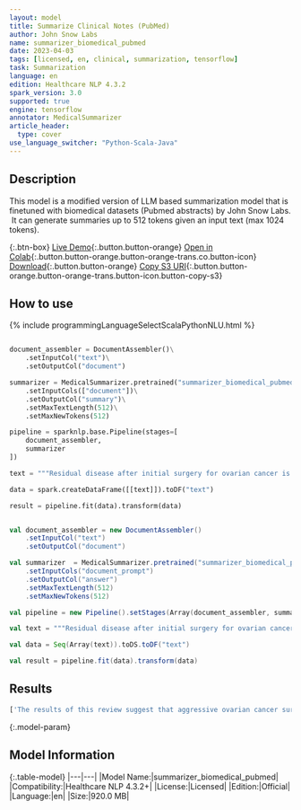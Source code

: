 ```yaml
---
layout: model
title: Summarize Clinical Notes (PubMed)
author: John Snow Labs
name: summarizer_biomedical_pubmed
date: 2023-04-03
tags: [licensed, en, clinical, summarization, tensorflow]
task: Summarization
language: en
edition: Healthcare NLP 4.3.2
spark_version: 3.0
supported: true
engine: tensorflow
annotator: MedicalSummarizer
article_header:
  type: cover
use_language_switcher: "Python-Scala-Java"
---
```


## Description

This model is a modified version of LLM based summarization model that is finetuned with biomedical datasets (Pubmed abstracts) by John Snow Labs.  It can generate summaries up to 512 tokens given an input text (max 1024 tokens).

{:.btn-box}
[Live Demo](https://demo.johnsnowlabs.com/healthcare/BIOMEDICAL_TEXT_SUMMARIZATION/){:.button.button-orange}
[Open in Colab](https://colab.research.google.com/github/JohnSnowLabs/spark-nlp-workshop/blob/master/tutorials/Certification_Trainings/Healthcare/32.Medical_Text_Summarization.ipynb){:.button.button-orange.button-orange-trans.co.button-icon}
[Download](https://s3.amazonaws.com/auxdata.johnsnowlabs.com/clinical/models/summarizer_biomedical_pubmed_en_4.3.2_3.0_1680523127672.zip){:.button.button-orange}
[Copy S3 URI](s3://auxdata.johnsnowlabs.com/clinical/models/summarizer_biomedical_pubmed_en_4.3.2_3.0_1680523127672.zip){:.button.button-orange.button-orange-trans.button-icon.button-copy-s3}

## How to use



<div class="tabs-box" markdown="1">
{% include programmingLanguageSelectScalaPythonNLU.html %}

```python

document_assembler = DocumentAssembler()\
    .setInputCol("text")\
    .setOutputCol("document")

summarizer = MedicalSummarizer.pretrained("summarizer_biomedical_pubmed", "en", "clinical/models")\
    .setInputCols(["document"])\
    .setOutputCol("summary")\
    .setMaxTextLength(512)\
    .setMaxNewTokens(512)

pipeline = sparknlp.base.Pipeline(stages=[
    document_assembler,
    summarizer  
])

text = """Residual disease after initial surgery for ovarian cancer is the strongest prognostic factor for survival. However, the extent of surgical resection required to achieve optimal cytoreduction is controversial. Our goal was to estimate the effect of aggressive surgical resection on ovarian cancer patient survival.\\n A retrospective cohort study of consecutive patients with International Federation of Gynecology and Obstetrics stage IIIC ovarian cancer undergoing primary surgery was conducted between January 1, 1994, and December 31, 1998. The main outcome measures were residual disease after cytoreduction, frequency of radical surgical resection, and 5-year disease-specific survival.\\n The study comprised 194 patients, including 144 with carcinomatosis. The mean patient age and follow-up time were 64.4 and 3.5 years, respectively. After surgery, 131 (67.5%) of the 194 patients had less than 1 cm of residual disease (definition of optimal cytoreduction). Considering all patients, residual disease was the only independent predictor of survival; the need to perform radical procedures to achieve optimal cytoreduction was not associated with a decrease in survival. For the subgroup of patients with carcinomatosis, residual disease and the performance of radical surgical procedures were the only independent predictors. Disease-specific survival was markedly improved for patients with carcinomatosis operated on by surgeons who most frequently used radical procedures compared with those least likely to use radical procedures (44% versus 17%, P < .001).\\n Overall, residual disease was the only independent predictor of survival. Minimizing residual disease through aggressive surgical resection was beneficial, especially in patients with carcinomatosis."""

data = spark.createDataFrame([[text]]).toDF("text")

result = pipeline.fit(data).transform(data)

```
```scala

val document_assembler = new DocumentAssembler()
    .setInputCol("text")
    .setOutputCol("document")

val summarizer  = MedicalSummarizer.pretrained("summarizer_biomedical_pubmed", "en", "clinical/models")
    .setInputCols("document_prompt")
    .setOutputCol("answer")
    .setMaxTextLength(512)
    .setMaxNewTokens(512)

val pipeline = new Pipeline().setStages(Array(document_assembler, summarizer))

val text = """Residual disease after initial surgery for ovarian cancer is the strongest prognostic factor for survival. However, the extent of surgical resection required to achieve optimal cytoreduction is controversial. Our goal was to estimate the effect of aggressive surgical resection on ovarian cancer patient survival.\\n A retrospective cohort study of consecutive patients with International Federation of Gynecology and Obstetrics stage IIIC ovarian cancer undergoing primary surgery was conducted between January 1, 1994, and December 31, 1998. The main outcome measures were residual disease after cytoreduction, frequency of radical surgical resection, and 5-year disease-specific survival.\\n The study comprised 194 patients, including 144 with carcinomatosis. The mean patient age and follow-up time were 64.4 and 3.5 years, respectively. After surgery, 131 (67.5%) of the 194 patients had less than 1 cm of residual disease (definition of optimal cytoreduction). Considering all patients, residual disease was the only independent predictor of survival; the need to perform radical procedures to achieve optimal cytoreduction was not associated with a decrease in survival. For the subgroup of patients with carcinomatosis, residual disease and the performance of radical surgical procedures were the only independent predictors. Disease-specific survival was markedly improved for patients with carcinomatosis operated on by surgeons who most frequently used radical procedures compared with those least likely to use radical procedures (44% versus 17%, P < .001).\\n Overall, residual disease was the only independent predictor of survival. Minimizing residual disease through aggressive surgical resection was beneficial, especially in patients with carcinomatosis."""

val data = Seq(Array(text)).toDS.toDF("text")

val result = pipeline.fit(data).transform(data)

```
</div>

## Results

```bash
['The results of this review suggest that aggressive ovarian cancer surgery is associated with a significant reduction in the risk of recurrence and a reduction in the number of radical versus conservative surgical resections. However, the results of this review are based on only one small trial. Further research is needed to determine the role of aggressive ovarian cancer surgery in women with stage IIIC ovarian cancer.']
```

{:.model-param}
## Model Information

{:.table-model}
|---|---|
|Model Name:|summarizer_biomedical_pubmed|
|Compatibility:|Healthcare NLP 4.3.2+|
|License:|Licensed|
|Edition:|Official|
|Language:|en|
|Size:|920.0 MB|
